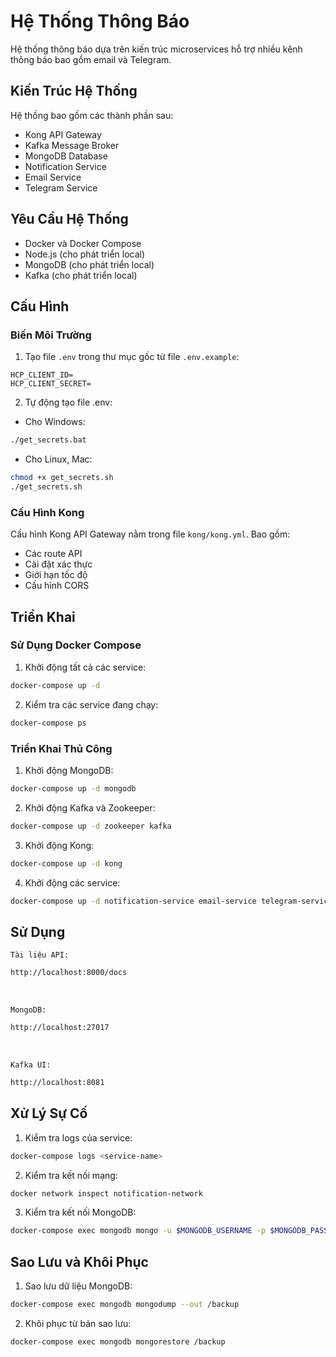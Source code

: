 # Hệ Thống Thông Báo

Hệ thống thông báo dựa trên kiến trúc microservices hỗ trợ nhiều kênh thông báo bao gồm email và Telegram.

## Kiến Trúc Hệ Thống

Hệ thống bao gồm các thành phần sau:
- Kong API Gateway
- Kafka Message Broker
- MongoDB Database
- Notification Service
- Email Service
- Telegram Service

## Yêu Cầu Hệ Thống

- Docker và Docker Compose
- Node.js (cho phát triển local)
- MongoDB (cho phát triển local)
- Kafka (cho phát triển local)

## Cấu Hình

### Biến Môi Trường

1. Tạo file `.env` trong thư mục gốc từ file `.env.example`:
```env
HCP_CLIENT_ID=
HCP_CLIENT_SECRET=
```

2. Tự động tạo file .env:
- Cho Windows:
```bash
./get_secrets.bat
```

- Cho Linux, Mac:
```bash
chmod +x get_secrets.sh
./get_secrets.sh
```

### Cấu Hình Kong

Cấu hình Kong API Gateway nằm trong file `kong/kong.yml`. Bao gồm:
- Các route API
- Cài đặt xác thực
- Giới hạn tốc độ
- Cấu hình CORS

## Triển Khai

### Sử Dụng Docker Compose

1. Khởi động tất cả các service:
```bash
docker-compose up -d
```

2. Kiểm tra các service đang chạy:
```bash
docker-compose ps
```

### Triển Khai Thủ Công

1. Khởi động MongoDB:
```bash
docker-compose up -d mongodb
```

2. Khởi động Kafka và Zookeeper:
```bash
docker-compose up -d zookeeper kafka
```

3. Khởi động Kong:
```bash
docker-compose up -d kong
```

4. Khởi động các service:
```bash
docker-compose up -d notification-service email-service telegram-service
```

## Sử Dụng

`Tài liệu API:`
```bash
http://localhost:8000/docs
```
<br>

`MongoDB:`
```bash
http://localhost:27017
```
<br>

`Kafka UI:`
```bash
http://localhost:8081
```

## Xử Lý Sự Cố

1. Kiểm tra logs của service:
```bash
docker-compose logs <service-name>
```

2. Kiểm tra kết nối mạng:
```bash
docker network inspect notification-network
```

3. Kiểm tra kết nối MongoDB:
```bash
docker-compose exec mongodb mongo -u $MONGODB_USERNAME -p $MONGODB_PASSWORD
```

## Sao Lưu và Khôi Phục

1. Sao lưu dữ liệu MongoDB:
```bash
docker-compose exec mongodb mongodump --out /backup
```

2. Khôi phục từ bản sao lưu:
```bash
docker-compose exec mongodb mongorestore /backup
``` 